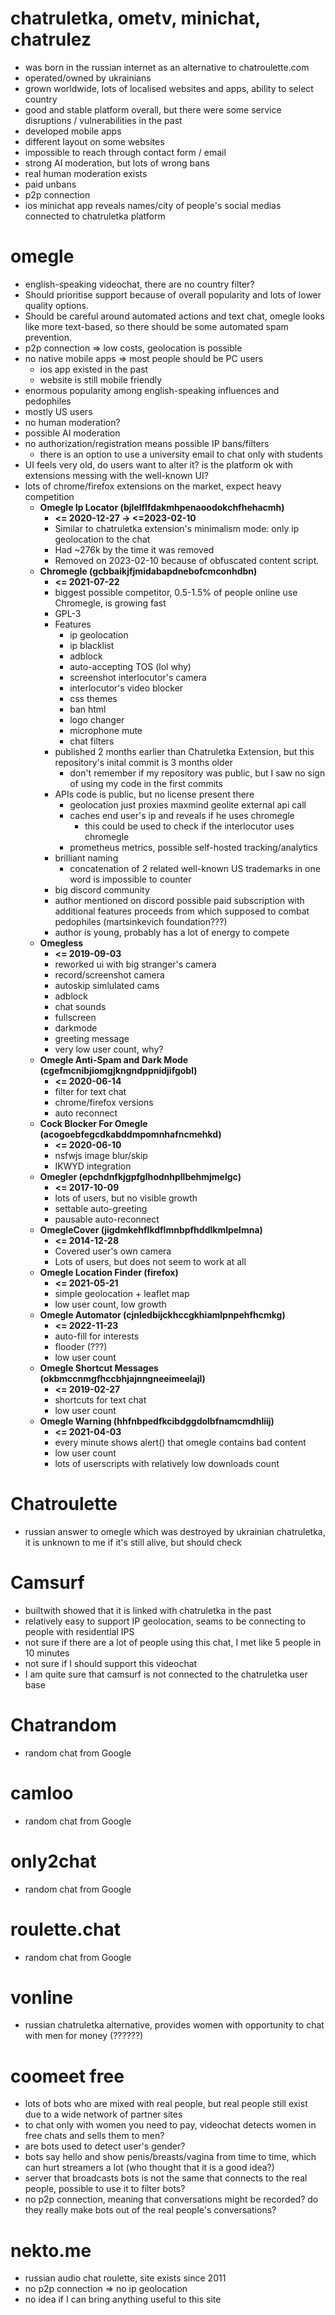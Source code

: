 # chatruletka, ometv, minichat, chatrulez
* was born in the russian internet as an alternative to chatroulette.com
* operated/owned by ukrainians
* grown worldwide, lots of localised websites and apps, ability to select country
* good and stable platform overall, but there were some service disruptions / vulnerabilities in the past
* developed mobile apps
* different layout on some websites
* impossible to reach through contact form / email
* strong AI moderation, but lots of wrong bans
* real human moderation exists
* paid unbans
* p2p connection
* ios minichat app reveals names/city of people's social medias connected to chatruletka platform

# omegle
* english-speaking videochat, there are no country filter?
* Should prioritise support because of overall popularity and lots of lower quality options.
* Should be careful around automated actions and text chat, omegle looks like more text-based, so there should be some automated spam prevention.
* p2p connection => low costs, geolocation is possible
* no native mobile apps => most people should be PC users
  * ios app existed in the past 
  * website is still mobile friendly
* enormous popularity among english-speaking influences and pedophiles
* mostly US users
* no human moderation?
* possible AI moderation
* no authorization/registration means possible IP bans/filters
  * there is an option to use a university email to chat only with students
* UI feels very old, do users want to alter it? is the platform ok with extensions messing with the well-known UI?
* lots of chrome/firefox extensions on the market, expect heavy competition
    * **Omegle Ip Locator (bjlelflfdakmhpenaoodokchfhehacmh)**
        * **<= 2020-12-27 -> <=2023-02-10**
        * Similar to chatruletka extension's minimalism mode: only ip geolocation to the chat
        * Had ~276k by the time it was removed
        * Removed on 2023-02-10 because of obfuscated content script.
  * **Chromegle (gcbbaikjfjmidabapdnebofcmconhdbn)**
    * **<= 2021-07-22**
    * biggest possible competitor, 0.5-1.5% of people online use Chromegle, is growing fast
    * GPL-3
    * Features
      * ip geolocation
      * ip blacklist
      * adblock
      * auto-accepting TOS (lol why)
      * screenshot interlocutor's camera
      * interlocutor's video blocker
      * css themes
      * ban html
      * logo changer
      * microphone mute
      * chat filters
    * published 2 months earlier than Chatruletka Extension, but this repository's inital commit is 3 months older
      * don't remember if my repository was public, but I saw no sign of using my code in the first commits
    * APIs code is public, but no license present there
      * geolocation just proxies maxmind geolite external api call
      * caches end user's ip and reveals if he uses chromegle
        * this could be used to check if the interlocutor uses chromegle 
      * prometheus metrics, possible self-hosted tracking/analytics
    * brilliant naming
      * concatenation of 2 related well-known US trademarks in one word is impossible to counter
    * big discord community
    * author mentioned on discord possible paid subscription with additional features proceeds from which supposed to combat pedophiles (martsinkevich foundation???)
    * author is young, probably has a lot of energy to compete
  * **Omegless**
    * **<= 2019-09-03**
    * reworked ui with big stranger's camera
    * record/screenshot camera
    * autoskip simlulated cams
    * adblock
    * chat sounds
    * fullscreen
    * darkmode
    * greeting message
    * very low user count, why?
  * **Omegle Anti-Spam and Dark Mode (cgefmcnibjiomgjkngndppnidjifgobl)**
    * **<= 2020-06-14**
    * filter for text chat
    * chrome/firefox versions
    * auto reconnect
  * **Cock Blocker For Omegle (acogoebfegcdkabddmpomnhafncmehkd)**
    * **<= 2020-06-10**
    * nsfwjs image blur/skip
    * IKWYD integration
  * **Omegler (epchdnfkjgpfglhodnhpllbehmjmelgc)**
    * **<= 2017-10-09**
    * lots of users, but no visible growth
    * settable auto-greeting
    * pausable auto-reconnect
  * **OmegleCover (jigdmkehflkdflmnbpfhddlkmlpelmna)**
    * **<= 2014-12-28**
    * Covered user's own camera
    * Lots of users, but does not seem to work at all
  * **Omegle Location Finder (firefox)**
    * **<= 2021-05-21**
    * simple geolocation + leaflet map
    * low user count, low growth
  * **Omegle Automator (cjnledbijckhccgkhiamlpnpehfhcmkg)**
    * **<= 2022-11-23**
    * auto-fill for interests
    * flooder (???)
    * low user count
  * **Omegle Shortcut Messages (okbmccnmgfhccbhjajnngneeimeelajl)**
    * **<= 2019-02-27**
    * shortcuts for text chat
    * low user count
  * **Omegle Warning (hhfnbpedfkcibdggdolbfnamcmdhliij)**
    * **<= 2021-04-03**
    * every minute shows alert() that omegle contains bad content
    * low user count
    * lots of userscripts with relatively low downloads count
# Chatroulette
* russian answer to omegle which was destroyed by ukrainian chatruletka, it is unknown to me if it's still alive, but should check
# Camsurf
* builtwith showed that it is linked with chatruletka in the past
* relatively easy to support IP geolocation, seams to be connecting to people with residential IPS
* not sure if there are a lot of people using this chat, I met like 5 people in 10 minutes
* not sure if I should support this videochat
* I am quite sure that camsurf is not connected to the chatruletka user base
# Chatrandom
* random chat from Google
# camloo
* random chat from Google
# only2chat
* random chat from Google
# roulette.chat
* random chat from Google
# vonline
* russian chatruletka alternative, provides women with opportunity to chat with men for money (??????)
# coomeet free
* lots of bots who are mixed with real people, but real people still exist due to a wide network of partner sites
* to chat only with women you need to pay, videochat detects women in free chats and sells them to men?
* are bots used to detect user's gender?
* bots say hello and show penis/breasts/vagina from time to time, which can hurt streamers a lot (who thought that it is a good idea?)
* server that broadcasts bots is not the same that connects to the real people, possible to use it to filter bots?
* no p2p connection, meaning that conversations might be recorded? do they really make bots out of the real people's conversations?
# nekto.me
* russian audio chat roulette, site exists since 2011
* no p2p connection => no ip geolocation
* no idea if I can bring anything useful to this site